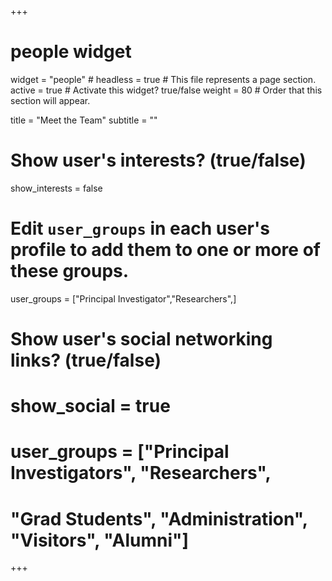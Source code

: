 +++
# people widget

widget = "people" #
headless = true # This file represents a page section. 
active = true # Activate this widget? true/false 
weight = 80 # Order that this section will appear.

title = "Meet the Team" 
subtitle = ""

# Show user's interests? (true/false)
show_interests = false

#   Edit `user_groups` in each user's profile to add them to one or more of these groups.

user_groups = ["Principal Investigator","Researchers",] 


# Show user's social networking links? (true/false)
# show_social = true



# user_groups = ["Principal Investigators", "Researchers", 
# "Grad Students", "Administration", "Visitors", "Alumni"] 

+++